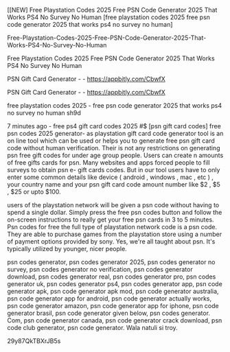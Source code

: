 [[NEW] Free Playstation Codes 2025 Free PSN Code Generator 2025 That Works PS4 No Survey No Human [free playstation codes 2025 free psn code generator 2025 that works ps4 no survey no human]

Free-Playstation-Codes-2025-Free-PSN-Code-Generator-2025-That-Works-PS4-No-Survey-No-Human

Free Playstation Codes 2025 Free PSN Code Generator 2025 That Works PS4 No Survey No Human

PSN Gift Card Generator - - https://appbitly.com/CbwfX


PSN Gift Card Generator - - https://appbitly.com/CbwfX


free playstation codes 2025 - free psn code generator 2025 that works ps4 no survey no human sh9d

7 minutes ago - free ps4 gift card codes 2025 #$ [psn gift card codes] free psn codes 2025 generator- as playstation gift card code generator tool is an on line tool which can be used or helps you to generate free psn gift card code without human verification. Their is not any restrictions on generating psn free gift codes for under age group people. Users can create n amounts of free gifts cards for psn. Many websites and apps forced people to fill surveys to obtain psn e- gift cards codes. But in our tool users have to only enter some common details like  device ( android , windows , mac , etc ) , your country name and your psn gift card code amount number like  $2 , $5 , $25 or upto $100.

users of the playstation network will be given a psn code without having to spend a single dollar. Simply press the free psn codes button and follow the on-screen instructions to really get your free psn cards in 3 to 5 minutes. Psn codes for free the full type of playstation network code is a psn code. They are able to purchase games from the playstation store using a number of payment options provided by sony. Yes, we're all taught about psn. It's typically utilized by younger, nicer people.

psn codes generator, psn codes generator 2025, psn codes generator no survey, psn codes generator no verification, psn codes generator download, psn codes generator real, psn codes generator pro, psn codes generator uk, psn codes generator ps4, psn codes generator app, psn code generator apk, psn code generator apk mod, psn code generator australia, psn code generator app for android, psn code generator actually works, psn code generator amazon, psn code generator app for iphone, psn code generator brasil, psn code generator given below, psn codes generator. Com, psn code generator canada, psn code generator crack download, psn code club generator, psn code generator. Wala natuli si troy.

29y87QkTBXrJB5s

